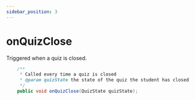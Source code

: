 ```yaml
---
sidebar_position: 3
---
```


# onQuizClose

Triggered when a quiz is closed.

```java
    /**
     * Called every time a quiz is closed
     * @param quizState the state of the quiz the student has closed
     */
    public void onQuizClose(QuizState quizState);
```